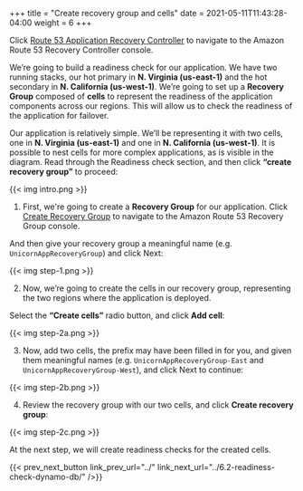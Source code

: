+++
title = "Create recovery group and cells"
date =  2021-05-11T11:43:28-04:00
weight = 6
+++

Click [Route 53 Application Recovery Controller](https://us-west-2.console.aws.amazon.com/route53recovery/home#/readiness/home) to navigate to the Amazon Route 53 Recovery Controller console.

We’re going to build a readiness check for our application. We have two running stacks, our hot primary in **N. Virginia (us-east-1)** and the hot secondary in **N. California (us-west-1)**.  We’re going to set up a **Recovery Group** composed of **cells** to represent the readiness of the application components across our regions. This will allow us to check the readiness of the application for failover.

Our application is relatively simple. We’ll be representing it with two cells, one in **N. Virginia (us-east-1)** and one in **N. California (us-west-1)**. It is possible to nest cells for more complex applications, as is visible in the diagram. Read through the Readiness check section, and then click **“create recovery group”** to proceed:

{{< img intro.png >}}

1. First, we're going to create a **Recovery Group** for our application. Click [Create Recovery Group](https://us-west-2.console.aws.amazon.com/route53recovery/home#/readiness/create-recovery-group) to navigate to the Amazon Route 53 Recovery Group console.  

And then give your recovery group a meaningful name (e.g. `UnicornAppRecoveryGroup`) and click Next:

{{< img step-1.png >}}

2. Now, we’re going to create the cells in our recovery group, representing the two regions where the application is deployed.

Select the **“Create cells”** radio button, and click **Add cell**:

{{< img step-2a.png >}}

3. Now, add two cells, the prefix may have been filled in for you, and given them meaningful names (e.g. `UnicornAppRecoveryGroup-East` and `UnicornAppRecoveryGroup-West`), and click Next to continue:

{{< img step-2b.png >}}

4. Review the recovery group with our two cells, and click **Create recovery group**:

{{< img step-2c.png >}}

At the next step, we will create readiness checks for the created cells.

{{< prev_next_button link_prev_url="../" link_next_url="../6.2-readiness-check-dynamo-db/" />}}
